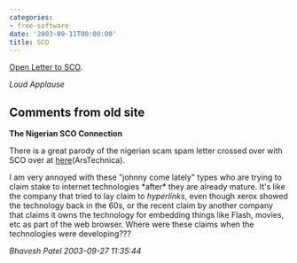 ```yaml
---
categories:
- free-software
date: '2003-09-11T00:00:00'
title: SCO
---
```



[Open Letter to SCO](http://www.catb.org/~esr/writings/mcbride2.html).

*Loud Applause*

<div id="comment-box">
<h2>Comments from old site</h2>

<div class="one-comment">
<p><b>The Nigerian SCO Connection</b></p>
<p>
There is a great parody of the nigerian scam spam letter crossed over
with SCO over at <a
href="http://www.arstechnica.com/wankerdesk/03q2/nigerian-sco.html">here</a>(ArsTechnica).
</p>

<p>
I am very annoyed with these "johnny come lately" types who are trying
to claim stake to internet technologies *after* they are already
mature. It's like the company that tried to lay claim to
<em>hyperlinks</em>, even though xerox showed the technology back in
the 60s, or the recent claim by another company that claims it owns
the technology for embedding things like Flash, movies, etc as part of
the web browser. Where were these claims when the technologies were
developing???
</p>
<address class="signature">
<span class="author">Bhavesh Patel</span>
<span class="date">2003-09-27 11:35:44</span>
</address>
</div>

</div>
